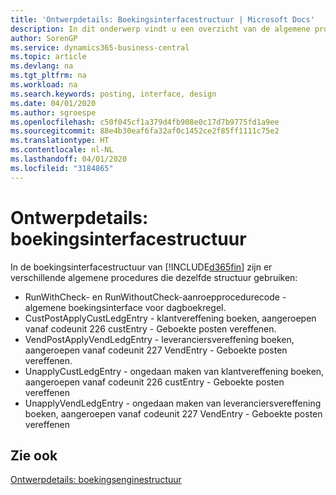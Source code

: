 ```yaml
---
title: 'Ontwerpdetails: Boekingsinterfacestructuur | Microsoft Docs'
description: In dit onderwerp vindt u een overzicht van de algemene procedures in de boekingsinterfacestructuur.
author: SorenGP
ms.service: dynamics365-business-central
ms.topic: article
ms.devlang: na
ms.tgt_pltfrm: na
ms.workload: na
ms.search.keywords: posting, interface, design
ms.date: 04/01/2020
ms.author: sgroespe
ms.openlocfilehash: c50f045cf1a379d4fb908e0c17d7b9775fd1a9ee
ms.sourcegitcommit: 88e4b30eaf6fa32af0c1452ce2f85ff1111c75e2
ms.translationtype: HT
ms.contentlocale: nl-NL
ms.lasthandoff: 04/01/2020
ms.locfileid: "3184865"
---
```

# <a name="design-details-posting-interface-structure"></a>Ontwerpdetails: boekingsinterfacestructuur
In de boekingsinterfacestructuur van [!INCLUDE[d365fin](includes/d365fin_md.md)] zijn er verschillende algemene procedures die dezelfde structuur gebruiken:  
  
* RunWithCheck- en RunWithoutCheck-aanroepprocedurecode - algemene boekingsinterface voor dagboekregel.  
* CustPostApplyCustLedgEntry - klantvereffening boeken, aangeroepen vanaf codeunit 226 custEntry - Geboekte posten vereffenen.  
* VendPostApplyVendLedgEntry - leveranciersvereffening boeken, aangeroepen vanaf codeunit 227 VendEntry - Geboekte posten vereffenen.  
* UnapplyCustLedgEntry - ongedaan maken van klantvereffening boeken, aangeroepen vanaf codeunit 226 custEntry - Geboekte posten vereffenen  
* UnapplyVendLedgEntry - ongedaan maken van leveranciersvereffening boeken, aangeroepen vanaf codeunit 227 VendEntry - Geboekte posten vereffenen  
  
## <a name="see-also"></a>Zie ook  
[Ontwerpdetails: boekingsenginestructuur](design-details-posting-engine-structure.md)